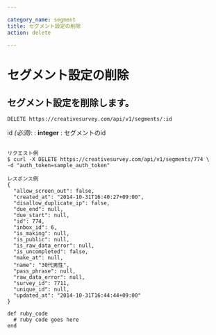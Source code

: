 ```yaml
---

category_name: segment
title: セグメント設定の削除
action: delete

---
```


# セグメント設定の削除

## セグメント設定を削除します。

`DELETE https://creativesurvey.com/api/v1/segments/:id`

id _(必須)_:
: __integer__
: セグメントのid

~~~

リクエスト例
$ curl -X DELETE https://creativesurvey.com/api/v1/segments/774 \
-d "auth_token=sample_auth_token"

レスポンス例
{
  "allow_screen_out": false,
  "created_at": "2014-10-31T16:40:27+09:00",
  "disallow_duplicate_ip": false,
  "due_end": null,
  "due_start": null,
  "id": 774,
  "inbox_id": 6,
  "is_making": null,
  "is_public": null,
  "is_raw_data_error": null,
  "is_uncompleted": false,
  "make_at": null,
  "name": "30代男性",
  "pass_phrase": null,
  "raw_data_error": null,
  "survey_id": 7711,
  "unique_id": null,
  "updated_at": "2014-10-31T16:44:44+09:00"
}

~~~

~~~
def ruby_code
  # ruby code goes here
end
~~~

